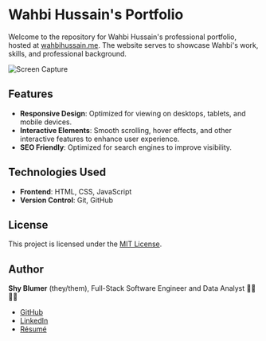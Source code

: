 # Wahbi Hussain's Portfolio

Welcome to the repository for Wahbi Hussain's professional portfolio, hosted at [wahbihussain.me](https://wahbihussain.me/). The website serves to showcase Wahbi's work, skills, and professional background.

![Screen Capture](https://github.com/shyblumer/wahbi-hussain/blob/master/images/wahbi-hussain-screen-capture.gif)

## Features

- **Responsive Design**: Optimized for viewing on desktops, tablets, and mobile devices.
- **Interactive Elements**: Smooth scrolling, hover effects, and other interactive features to enhance user experience.
- **SEO Friendly**: Optimized for search engines to improve visibility.

## Technologies Used

- **Frontend**: HTML, CSS, JavaScript
- **Version Control**: Git, GitHub

## License

This project is licensed under the [MIT License](https://opensource.org/license/mit).

## Author
**Shy Blumer** (they/them), Full-Stack Software Engineer and Data Analyst 🏳️‍🌈🏳️‍⚧️  
- [GitHub](https://github.com/shyblumer)
- [LinkedIn](https://www.linkedin.com/in/shyblumer/)
- [Résumé](https://www.imshy.net/resume)
